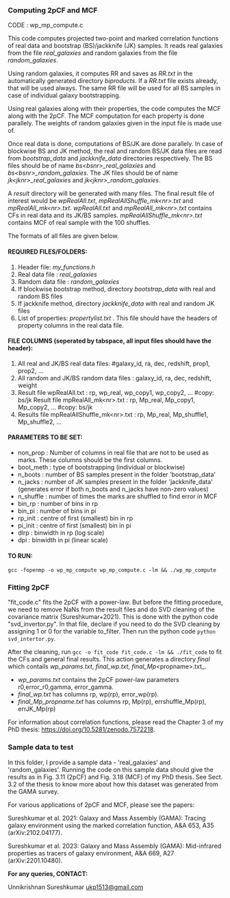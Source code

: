 ### Computing 2pCF and MCF

CODE : wp_mp_compute.c

This code computes projected two-point and marked correlation functions of real data and bootstrap (BS)/jackknife (JK) samples. It reads real galaxies from the file _real\_galaxies_ and random galaxies from the file _random\_galaxies_. 

Using random galaxies, it computes RR and saves as _RR.txt_ in the automatically generated directory _biproducts_. If a _RR.txt_ file exists already, that will be used always. The same RR file will be used for all BS samples in case of individual galaxy bootstrapping.  

Using real galaxies along with their properties, the code computes the MCF along with the 2pCF. The MCF computation for each property is done parallely. The weights of random galaxies given in the input file is made use of. 

Once real data is done, computations of BS/JK are done parallely. In case of blockwise BS and JK method, the real and random BS/JK data files are read from _bootstrap\_data_ and _jackknife\_data_ directories respectively. The BS files should be of name _bs\<bsnr\>\_real\_galaxies_ and _bs\<bsnr\>\_random\_galaxies_. The JK files should be of name _jk\<jknr\>\_real\_galaxies_ and _jk\<jknr\>\_random\_galaxies_.

A _result_ directory will be generated with many files. The final result file of interest would be _wpRealAll.txt_, _mpRealAllShuffle\_mk\<nr\>.txt_ and _mpRealAll\_mk\<nr\>.txt_. _wpRealAll.txt_ and _mpRealAll\_mk\<nr\>.txt_ contains CFs in real data and its JK/BS samples.  _mpRealAllShuffle\_mk\<nr\>.txt_ contains MCF of real sample with the 100 shuffles. 

The formats of all files are given below.

#### REQUIRED FILES/FOLDERS:

1. Header file: _my\_functions.h_ 
2. Real data file : _real\_galaxies_ 
3. Random data file : _random\_galaxies_
4. If blockwise bootstrap method, directory _bootstrap\_data_ with real and random BS files
5. If jackknife method, directory _jackknife\_data_ with real and random JK files
6. List of properties: _propertylist.txt_ . This file should have the headers of property columns in the real data file.

#### FILE COLUMNS (seperated by tabspace, all input files should have the header):

1. All real and JK/BS real data files: #galaxy\_id, ra, dec, redshift, prop1, prop2, ...
2. All random and JK/BS random data files : galaxy\_id, ra, dec, redshift, weight 
3. Result file wpRealAll.txt : rp, wp\_real, wp\_copy1, wp\_copy2, ... #copy: bs/jk
  Result file mpRealAll_mk\<nr\>.txt : rp, Mp_real, Mp_copy1, Mp_copy2, ... #copy: bs/jk
4. Results file mpRealAllShuffle_mk\<nr\>.txt : rp, Mp_real, Mp_shuffle1, Mp_shuffle2, ...

#### PARAMETERS TO BE SET:
 
- non_prop : Number of columns in real file that are not to be used as marks. These columns should be the first columns.
- boot_meth : type of bootstrapping (individual or blockwise)
- n_boots : number of BS samples present in the folder 'bootstrap_data'
- n_jacks : number of JK samples present in the folder 'jackknife_data' (generates error if both n_boots and n_jacks have non-zero values)
- n_shuffle : number of times the marks are shuffled to find error in MCF
- bin_rp : number of bins in rp
- bin_pi : number of bins in pi
- rp_init : centre of first (smallest) bin in rp
- pi_init : centre of first (smallest) bin in pi
- dlrp : binwidth in rp (log scale)
- dpi : binwidth in pi (linear scale)

#### TO RUN:

`gcc -fopenmp -o wp_mp_compute wp_mp_compute.c -lm && ./wp_mp_compute`
  
### Fitting 2pCF
  
"fit_code.c" fits the 2pCF with a power-law. But before the fitting procedure, we need to remove NaNs from the result files and do SVD cleaning of the covariance matrix (Sureshkumar+2021). This is done with the python code "svd_invertor.py". In that file, declare if you need to do the SVD cleaning by assigning 1 or 0 for the variable to_filter. Then run the python code `python svd_intertor.py`.
  
After the cleaning, run `gcc -o fit_code fit_code.c -lm && ./fit_code` to fit the CFs and general final results. This action generates a directory _final_ which contails _wp_params.txt_, _final_wp.txt_, _final_Mp_\<propname\>.txt_. 
  
  - _wp_params.txt_ contains the 2pCF power-law parameters r0,error_r0,gamma, error_gamma.
  - _final_wp.txt_ has columns rp, wp(rp), error_wp(rp). 
  - _final_Mp_propname.txt_ has columns rp, Mp(rp), errshuffle_Mp(rp), errJK_Mp(rp)  
  
For information about correlation functions, please read the Chapter 3 of my PhD thesis: https://doi.org/10.5281/zenodo.7572218.

### Sample data to test

In this folder, I provide a sample data - 'real_galaxies' and 'random_galaxies'. Running the code on this sample data should give the results as in Fig. 3.11 (2pCF) and Fig. 3.18 (MCF) of my PhD thesis. See Sect. 3.2 of the thesis to know more about how this dataset was generated from the GAMA survey.

For various applications of 2pCF and MCF, please see the papers:

Sureshkumar et al. 2021: Galaxy and Mass Assembly (GAMA): Tracing galaxy environment using the marked correlation function, A&A 653, A35 (arXiv:2102.04177).

Sureshkumar et al. 2023: Galaxy and Mass Assembly (GAMA): Mid-infrared properties as tracers of galaxy environment, A&A 669, A27 (arXiv:2201.10480).



**For any queries, CONTACT:**

Unnikrishnan Sureshkumar
ukp1513@gmail.com
